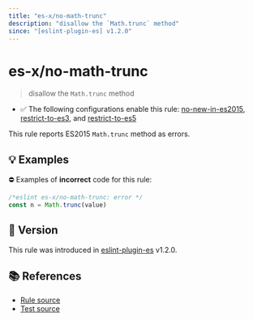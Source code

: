```yaml
---
title: "es-x/no-math-trunc"
description: "disallow the `Math.trunc` method"
since: "[eslint-plugin-es] v1.2.0"
---
```


# es-x/no-math-trunc
> disallow the `Math.trunc` method

- ✅ The following configurations enable this rule: [no-new-in-es2015], [restrict-to-es3], and [restrict-to-es5]

This rule reports ES2015 `Math.trunc` method as errors.

## 💡 Examples

⛔ Examples of **incorrect** code for this rule:

<eslint-playground type="bad">

```js
/*eslint es-x/no-math-trunc: error */
const n = Math.trunc(value)
```

</eslint-playground>

## 🚀 Version

This rule was introduced in [eslint-plugin-es] v1.2.0.

[eslint-plugin-es]: https://github.com/mysticatea/eslint-plugin-es

## 📚 References

- [Rule source](https://github.com/eslint-community/eslint-plugin-es-x/blob/master/lib/rules/no-math-trunc.js)
- [Test source](https://github.com/eslint-community/eslint-plugin-es-x/blob/master/tests/lib/rules/no-math-trunc.js)

[no-new-in-es2015]: ../configs/index.md#no-new-in-es2015
[restrict-to-es3]: ../configs/index.md#restrict-to-es3
[restrict-to-es5]: ../configs/index.md#restrict-to-es5

